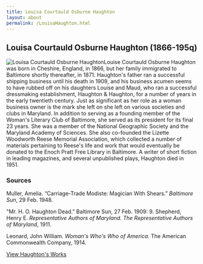 ```yaml
---
title: Louisa Courtauld Osburne Haughton
layout: about
permalink: /LouisaHaughton.html
---
```


## Louisa Courtauld Osburne Haughton (1866-195q)
<div style="float: left"><img src="https://elizajames.github.io/WLCB_draft/assets/img/LouisaHaughton.jpg" alt="Louisa Courtauld Osburne Haughton"></div>

Louise Courtauld Osburne Haughton was born in Cheshire, England, in 1866, but her family immigrated to Baltimore shortly thereafter, in 1871. Haughton's father ran a successful shipping business until his death in 1909, and his business acumen seems to have rubbed off on his daughters Louise and Maud, who ran a successful dressmaking establishment, Haughton & Haughton, for a number of years in the early twentieth century. Just as significant as her role as a woman business owner is the mark she left on she left on various societies and clubs in Maryland. In addition to serving as a founding member of the Woman's Literary Club of Baltimore, she served as its president for its final 23 years. She was a member of the National Geographic Society and the Maryland Academy of Sciences. She also co-founded the Lizette Woodworth Reese Memorial Association, which collected a number of materials pertaining to Reese's life and work that would eventually be donated to the Enoch Pratt Free Library in Baltimore. A writer of short fiction in leading magazines, and several unpublished plays, Haughton died in 1951. 

### Sources

Muller, Amelia. “Carriage-Trade Modiste: Magician With Shears.” *Baltimore Sun*, 29 Feb. 1948.

"Mr. H. O. Haughton Dead.” Baltimore Sun, 27 Feb. 1909: 9.
Shepherd, Henry E. *Representative Authors of Maryland. The Representative Authors of Maryland*, 1911.

Leonard, John William. *Woman's Who's Who of America*. The American Commonwealth Company, 1914.

[View Haughton's Works](https://elizajames.github.io/WLCB_draft/browse.html#haughton)
